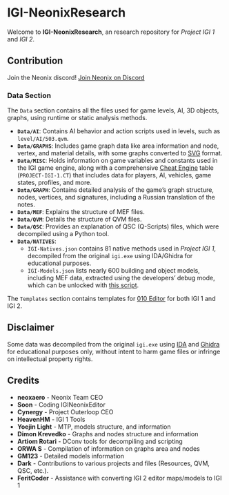 # IGI-NeonixResearch
Welcome to **IGI-NeonixResearch**, an research repository for *Project IGI 1* and *IGI 2*.

## Contribution
Join the Neonix discord!
[Join Neonix on Discord](https://discord.gg/GdXMbbVUcE)

### Data Section
The `Data` section contains all the files used for game levels, AI, 3D objects, graphs, using runtime or static analysis methods.
- **`Data/AI`**: Contains AI behavior and action scripts used in levels, such as `level/AI/503.qvm`.
- **`Data/GRAPHS`**: Includes game graph data like area information and node, vertex, and material details, with some graphs converted to [SVG](https://en.wikipedia.org/wiki/Scalable_Vector_Graphics) format.
- **`Data/MISC`**: Holds information on game variables and constants used in the IGI game engine, along with a comprehensive [Cheat Engine](https://en.wikipedia.org/wiki/Cheat_Engine) table (`PROJECT-IGI-1.CT`) that includes data for players, AI, vehicles, game states, profiles, and more.
- **`Data/GRAPH`**: Contains detailed analysis of the game’s graph structure, nodes, vertices, and signatures, including a Russian translation of the notes.
- **`Data/MEF`**: Explains the structure of MEF files.
- **`Data/QVM`**: Details the structure of QVM files.
- **`Data/QSC`**: Provides an explanation of QSC (Q-Scripts) files, which were decompiled using a Python tool.
- **`Data/NATIVES`**: 
  - `IGI-Natives.json` contains 81 native methods used in *Project IGI 1*, decompiled from the original `igi.exe` using IDA/Ghidra for educational purposes.
  - `IGI-Models.json` lists nearly 600 building and object models, including MEF data, extracted using the developers’ debug mode, which can be unlocked with [this script](https://gist.github.com/haseeb-heaven/721d82fccc8de3e6da95cfa609230cea).

The `Templates` section contains templates for [010 Editor](https://www.sweetscape.com/010editor/) for both IGI 1 and IGI 2.

## Disclaimer
Some data was decompiled from the original `igi.exe` using [IDA](https://hex-rays.com/ida-pro/) and [Ghidra](https://ghidra-sre.org/) for educational purposes only, without intent to harm game files or infringe on intellectual property rights.

## Credits
- **neoxaero** - Neonix Team CEO
- **Soon**	- Coding IGINeonixEditor
- **Cynergy** - Project Outerloop CEO
- **HeavenHM** - IGI 1 Tools
- **Yoejin Light** - MTP, models structure, and information
- **Dimon Krevedko** - Graphs and nodes structure and information
- **Artiom Rotari** - DConv tools for decompiling and scripting
- **ORWA S** - Compilation of information on graphs area and nodes
- **GM123** - Detailed models information
- **Dark** - Contributions to various projects and files (Resources, QVM, QSC, etc.).
- **FeritCoder** - Assistance with converting IGI 2 editor maps/models to IGI 1
